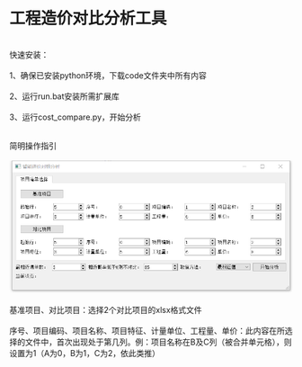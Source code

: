 # 工程造价对比分析工具
  <br>快速安装：<br>
  <br>1、确保已安装python环境，下载code文件夹中所有内容<br>
  <br>2、运行run.bat安装所需扩展库<br>
  <br>3、运行cost_compare.py，开始分析<br>

<br>简明操作指引<br>
<br>![操作界面](https://github.com/jason449154834/cost-comparison-tools/blob/main/pic/%E6%93%8D%E4%BD%9C%E7%95%8C%E9%9D%A2.png)<br>
<br>基准项目、对比项目：选择2个对比项目的xlsx格式文件<br>
<br>序号、项目编码、项目名称、项目特征、计量单位、工程量、单价：此内容在所选择的文件中，首次出现处于第几列。例：项目名称在B及C列（被合并单元格），则设置为1（A为0，B为1，C为2，依此类推）<br>
<br><br>
<br><br>
<br><br>
